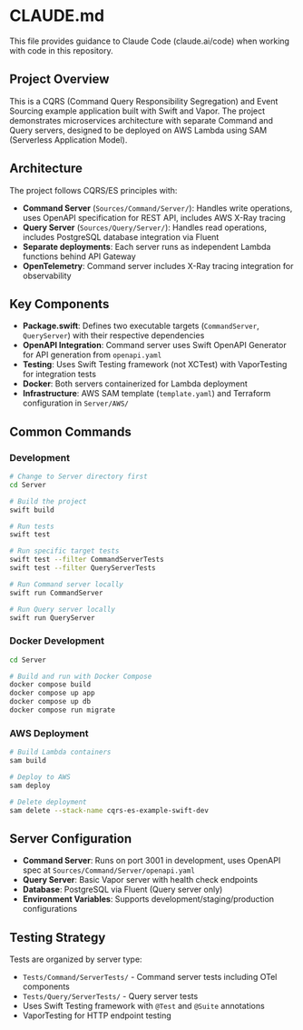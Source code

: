 # CLAUDE.md

This file provides guidance to Claude Code (claude.ai/code) when working with code in this repository.

## Project Overview

This is a CQRS (Command Query Responsibility Segregation) and Event Sourcing example application built with Swift and Vapor. The project demonstrates microservices architecture with separate Command and Query servers, designed to be deployed on AWS Lambda using SAM (Serverless Application Model).

## Architecture

The project follows CQRS/ES principles with:

- **Command Server** (`Sources/Command/Server/`): Handles write operations, uses OpenAPI specification for REST API, includes AWS X-Ray tracing
- **Query Server** (`Sources/Query/Server/`): Handles read operations, includes PostgreSQL database integration via Fluent
- **Separate deployments**: Each server runs as independent Lambda functions behind API Gateway
- **OpenTelemetry**: Command server includes X-Ray tracing integration for observability

## Key Components

- **Package.swift**: Defines two executable targets (`CommandServer`, `QueryServer`) with their respective dependencies
- **OpenAPI Integration**: Command server uses Swift OpenAPI Generator for API generation from `openapi.yaml`  
- **Testing**: Uses Swift Testing framework (not XCTest) with VaporTesting for integration tests
- **Docker**: Both servers containerized for Lambda deployment
- **Infrastructure**: AWS SAM template (`template.yaml`) and Terraform configuration in `Server/AWS/`

## Common Commands

### Development
```bash
# Change to Server directory first
cd Server

# Build the project
swift build

# Run tests
swift test

# Run specific target tests
swift test --filter CommandServerTests
swift test --filter QueryServerTests

# Run Command server locally
swift run CommandServer

# Run Query server locally  
swift run QueryServer
```

### Docker Development
```bash
cd Server

# Build and run with Docker Compose
docker compose build
docker compose up app
docker compose up db
docker compose run migrate
```

### AWS Deployment
```bash
# Build Lambda containers
sam build

# Deploy to AWS
sam deploy

# Delete deployment
sam delete --stack-name cqrs-es-example-swift-dev
```

## Server Configuration

- **Command Server**: Runs on port 3001 in development, uses OpenAPI spec at `Sources/Command/Server/openapi.yaml`
- **Query Server**: Basic Vapor server with health check endpoints
- **Database**: PostgreSQL via Fluent (Query server only)
- **Environment Variables**: Supports development/staging/production configurations

## Testing Strategy

Tests are organized by server type:
- `Tests/Command/ServerTests/` - Command server tests including OTel components
- `Tests/Query/ServerTests/` - Query server tests  
- Uses Swift Testing framework with `@Test` and `@Suite` annotations
- VaporTesting for HTTP endpoint testing